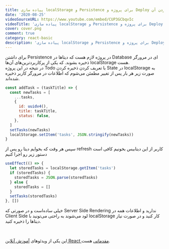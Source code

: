 ```yaml
---
title: پیاده سازی localStorage و Persistence برای پروژه و Deploy کردن آن
date: '2020-08-25'
videoSourceURL: https://www.youtube.com/embed/CUP3GCbqvIc
videoTitle: 'پیاده سازی localStorage و Persistence برای پروژه و Deploy کردن آن'
cover: cover.png
comment: true
category: react-basic
description: 'پیاده سازی localStorage و Persistence برای پروژه و Deploy کردن آن'
---
```


برای داشتن Persistence در پروژه لازم هست که دیتاها در Database ای در مرورگر ذخیره بشوند.
که یکی از پرکاربردترین‌های آن‌ها localStorage هست.
<br />
در نتیجه در این پروژه Todo با تعریف کردن ذخیره کردن State در localStorage به صورت زیر هر بار پس از تغییر مطمئن می‌شوم که اطلاعات در مرورگر کاربر ذخیره شده‌اند.

```javascript
const addTask = (taskTitle) => {
  const newTasks = [
    ...tasks,
    {
      id: uuidv4(),
      title: taskTitle,
      status: false,
    },
  ]
  setTasks(newTasks)
  localStorage.setItem('tasks', JSON.stringify(newTasks))
}
```

سپس هر وقت که بخوایم دیتا رو پس از refresh کاربر از این دیتابیس بخونیم کافی است دستور زیر رو اجرا کنیم

```javascript
useEffect(() => {
  let storedTasks = localStorage.getItem('tasks')
  if (storedTasks) {
    storedTasks = JSON.parse(storedTasks)
  } else {
    storedTasks = []
  }
  setTasks(storedTasks)
}, [])
```

خیلی ساده‌است و در صورتی که Server Side Rendering ندارید و اطلاعات همه در Client Side لود می‌شوند به راحتی می‌تونید با localStorage کار کنید و در صورت نیاز دیتاها را ذخیره کنید.

<br />

این یکی از ویدئو‌های
[آموزش آنلاین React مقدماتی](/react-basic-course)
هست.
